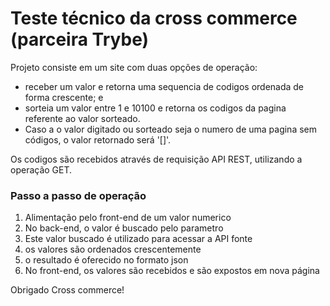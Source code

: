 # Teste técnico da cross commerce (parceira Trybe)

Projeto consiste em um site com duas opções de operação:
  - receber um valor e retorna uma sequencia de codigos ordenada de forma crescente; e
  - sorteia um valor entre 1 e 10100 e retorna os codigos da pagina referente ao valor sorteado.
  - Caso a o valor digitado ou sorteado seja o numero de uma pagina sem códigos, o valor retornado será '[]'.

Os codigos são recebidos através de requisição API REST, utilizando a operação GET.

### Passo a passo de operação

1. Alimentação pelo front-end de um valor numerico
2. No back-end, o valor é buscado pelo parametro
3. Este valor buscado é utilizado para acessar a API fonte
4. os valores são ordenados crescentemente
5. o resultado é oferecido no formato json
6. No front-end, os valores são recebidos e são expostos em nova página

Obrigado Cross commerce!
